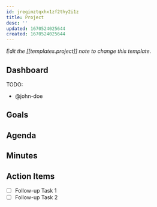 ```yaml
---
id: jregimztqxhx1zf2thy2i1z
title: Project
desc: ''
updated: 1670524025644
created: 1670524025644
---
```


_Edit the [[templates.project]] note to change this template._

## Dashboard

TODO:

<!-- Meeting attendees. If you prefix users with an '@', you can then optionally click Ctrl+Enter to create a note for that user. -->

- @john-doe

## Goals

<!-- Main objectives of the meeting -->

## Agenda

<!-- Agenda to be covered in the meeting -->

## Minutes

<!-- Notes of discussion occurring during the meeting -->

## Action Items

<!-- You can add any follow up items here. If they require more detail, you can use `Create Task Note` to create each follow up item as a separate note. -->

- [ ] Follow-up Task 1
- [ ] Follow-up Task 2
